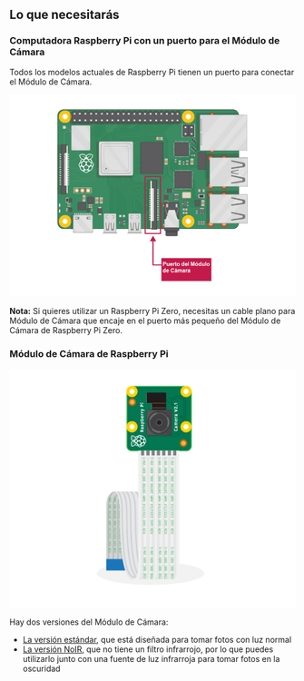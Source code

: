 ## Lo que necesitarás

### Computadora Raspberry Pi con un puerto para el Módulo de Cámara

Todos los modelos actuales de Raspberry Pi tienen un puerto para conectar el Módulo de Cámara.

![Raspberry Pi 3B+ with Camera Module port labelled](images/pi4-camera-port.png)

**Nota:** Si quieres utilizar un Raspberry Pi Zero, necesitas un cable plano para Módulo de Cámara que encaje en el puerto más pequeño del Módulo de Cámara de Raspberry Pi Zero.

### Módulo de Cámara de Raspberry Pi

![Raspberry Pi Camera Module](images/camera-module.png)

Hay dos versiones del Módulo de Cámara:

* [La versión estándar](https://www.raspberrypi.org/products/camera-module-v2/), que está diseñada para tomar fotos con luz normal
* [La versión NoIR](https://www.raspberrypi.org/products/pi-noir-camera-v2/), que no tiene un filtro infrarrojo, por lo que puedes utilizarlo junto con una fuente de luz infrarroja para tomar fotos en la oscuridad


